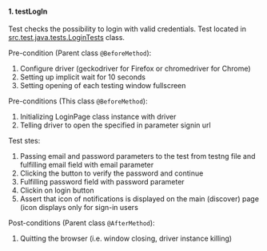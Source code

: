 #### 1. testLogIn
Test checks the possibility to login with valid credentials. Test located in [src.test.java.tests.LoginTests](link) class.


Pre-condition (Parent class `@BeforeMethod`):
1. Configure driver (geckodriver for Firefox or chromedriver for Chrome)
2. Setting up implicit wait for 10 seconds
3. Setting opening of each testing window fullscreen

Pre-conditions (This class `@BeforeMethod`):
1. Initializing LoginPage class instance with driver
2. Telling driver to open the specified in parameter signin url

Test stes:
1. Passing email and password parameters to the test from testng file and fulfilling email field with email parameter
2. Clicking the button to verify the password and continue
3. Fulfilling password field with password parameter
4. Clickin on login button
5. Assert that icon of notifications is displayed on the main (discover) page (icon displays only for sign-in users

Post-conditions (Parent class `@AfterMethod`):
1. Quitting the browser (i.e. window closing, driver instance killing)